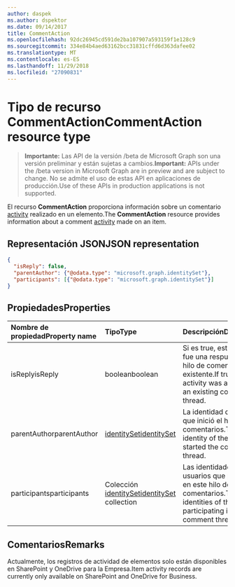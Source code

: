 ```yaml
---
author: daspek
ms.author: dspektor
ms.date: 09/14/2017
title: CommentAction
ms.openlocfilehash: 92dc26945cd591de2ba107907a593159f1e128c9
ms.sourcegitcommit: 334e84b4aed63162bcc31831cffd6d363dafee02
ms.translationtype: MT
ms.contentlocale: es-ES
ms.lasthandoff: 11/29/2018
ms.locfileid: "27090831"
---
```

# <a name="commentaction-resource-type"></a><span data-ttu-id="37e64-102">Tipo de recurso CommentAction</span><span class="sxs-lookup"><span data-stu-id="37e64-102">CommentAction resource type</span></span>

> <span data-ttu-id="37e64-103">**Importante:** Las API de la versión /beta de Microsoft Graph son una versión preliminar y están sujetas a cambios.</span><span class="sxs-lookup"><span data-stu-id="37e64-103">**Important:** APIs under the /beta version in Microsoft Graph are in preview and are subject to change.</span></span> <span data-ttu-id="37e64-104">No se admite el uso de estas API en aplicaciones de producción.</span><span class="sxs-lookup"><span data-stu-id="37e64-104">Use of these APIs in production applications is not supported.</span></span>

<span data-ttu-id="37e64-105">El recurso **CommentAction** proporciona información sobre un comentario [activity][] realizado en un elemento.</span><span class="sxs-lookup"><span data-stu-id="37e64-105">The **CommentAction** resource provides information about a comment [activity][] made on an item.</span></span>

[activity]: itemactivity.md

## <a name="json-representation"></a><span data-ttu-id="37e64-107">Representación JSON</span><span class="sxs-lookup"><span data-stu-id="37e64-107">JSON representation</span></span>

<!-- {
  "blockType": "resource",
  "optionalProperties": [ ],
  "@type": "microsoft.graph.commentAction"
}-->

```json
{
  "isReply": false,
  "parentAuthor": {"@odata.type": "microsoft.graph.identitySet"},
  "participants": [{"@odata.type": "microsoft.graph.identitySet"}]
}
```

## <a name="properties"></a><span data-ttu-id="37e64-108">Propiedades</span><span class="sxs-lookup"><span data-stu-id="37e64-108">Properties</span></span>

| <span data-ttu-id="37e64-109">Nombre de propiedad</span><span class="sxs-lookup"><span data-stu-id="37e64-109">Property name</span></span>    | <span data-ttu-id="37e64-110">Tipo</span><span class="sxs-lookup"><span data-stu-id="37e64-110">Type</span></span>                       | <span data-ttu-id="37e64-111">Descripción</span><span class="sxs-lookup"><span data-stu-id="37e64-111">Description</span></span>
|:-----------------|:---------------------------|:-----------------------------
| <span data-ttu-id="37e64-112">isReply</span><span class="sxs-lookup"><span data-stu-id="37e64-112">isReply</span></span>          | <span data-ttu-id="37e64-113">boolean</span><span class="sxs-lookup"><span data-stu-id="37e64-113">boolean</span></span>                    | <span data-ttu-id="37e64-114">Si es true, esta actividad fue una respuesta a un hilo de comentarios existente.</span><span class="sxs-lookup"><span data-stu-id="37e64-114">If true, this activity was a reply to an existing comment thread.</span></span>
| <span data-ttu-id="37e64-115">parentAuthor</span><span class="sxs-lookup"><span data-stu-id="37e64-115">parentAuthor</span></span>     | <span data-ttu-id="37e64-116">[identitySet][]</span><span class="sxs-lookup"><span data-stu-id="37e64-116">[identitySet][]</span></span>            | <span data-ttu-id="37e64-117">La identidad del usuario que inició el hilo de comentarios.</span><span class="sxs-lookup"><span data-stu-id="37e64-117">The identity of the user who started the comment thread.</span></span>
| <span data-ttu-id="37e64-118">participants</span><span class="sxs-lookup"><span data-stu-id="37e64-118">participants</span></span>     | <span data-ttu-id="37e64-119">Colección [identitySet][]</span><span class="sxs-lookup"><span data-stu-id="37e64-119">[identitySet][] collection</span></span> | <span data-ttu-id="37e64-120">Las identidades de los usuarios que participan en este hilo de comentarios.</span><span class="sxs-lookup"><span data-stu-id="37e64-120">The identities of the users participating in this comment thread.</span></span>

[identitySet]: identityset.md

## <a name="remarks"></a><span data-ttu-id="37e64-122">Comentarios</span><span class="sxs-lookup"><span data-stu-id="37e64-122">Remarks</span></span>

<span data-ttu-id="37e64-123">Actualmente, los registros de actividad de elementos solo están disponibles en SharePoint y OneDrive para la Empresa.</span><span class="sxs-lookup"><span data-stu-id="37e64-123">Item activity records are currently only available on SharePoint and OneDrive for Business.</span></span>

<!-- {
  "type": "#page.annotation",
  "description": "The CommentAction object provides information about a comment that was made on an item.",
  "keywords": "activities,activity,action,comment",
  "section": "documentation",
  "tocPath": "Resources/CommentAction"
} -->
